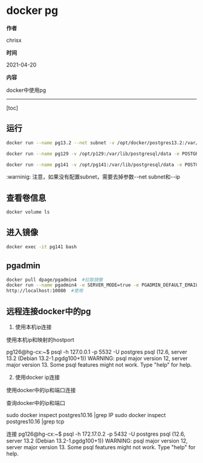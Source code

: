 # docker pg

**作者**

chrisx

**时间**

2021-04-20

**内容**

docker中使用pg

---

[toc]

## 运行

```sh
docker run --name pg13.2 --net subnet -v /opt/docker/postgres13.2:/var/lib/postgresql/data -e POSTGRES_PASSWORD=postgres --ip 192.168.6.21 -p 5532:5432 -d postgres:13.2

docker run --name pg129 -v /opt/p129:/var/lib/postgresql/data -e POSTGRES_PASSWORD=postgres -p 15434:5434 -d postgres:12.9

docker run --name pg141 -v /opt/pg141:/var/lib/postgresql/data -e POSTGRES_PASSWORD=postgres -p 15433:5433 -d postgres:14.1

```

:warninig: 注意，如果没有配置subnet，需要去掉参数--net subnet和--ip

## 查看卷信息

```sh
docker volume ls


```

## 进入镜像

```sh
docker exec -it pg141 bash

```

## pgadmin

```sh
docker pull dpage/pgadmin4  #拉取镜像
docker run --name pgadmin4 -e SERVER_MODE=true -e PGADMIN_DEFAULT_EMAIL=pgadmin@mail.com -e PGADMIN_DEFAULT_PASSWORD=pgadmin -d -p 10080:80 dpage/pgadmin4   #运行
http://localhost:10080  #使用

```

## 远程连接docker中的pg

1. 使用本机ip连接

使用本机ip和映射的hostport

pg126@hg-cx:~$ psql -h 127.0.0.1 -p 5532 -U postgres
psql (12.6, server 13.2 (Debian 13.2-1.pgdg100+1))
WARNING: psql major version 12, server major version 13.
         Some psql features might not work.
Type "help" for help.

2. 使用docker ip连接

使用docker中的ip和端口连接

查询docker中的ip和端口

sudo docker inspect postgres10.16 |grep IP
sudo docker inspect postgres10.16 |grep tcp

连接
pg126@hg-cx:~$ psql -h 172.17.0.2 -p 5432 -U postgres
psql (12.6, server 13.2 (Debian 13.2-1.pgdg100+1))
WARNING: psql major version 12, server major version 13.
         Some psql features might not work.
Type "help" for help.
